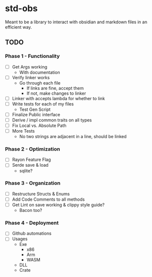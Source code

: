 # std-obs

Meant to be a library to interact with obsidian and markdown files in an efficient way.

## TODO

### Phase 1 - Functionality

- [ ] Get Args working
   - With documentation
- [ ] Verify linker works
   - Go through each file
      - If links are fine, accept them
      - If not, make changes to linker
- [ ] Linker with accepts lambda for whether to link
- [ ] Write tests for each of my files
   - Test Gen Script
- [ ] Finalize Public interface
- [ ] Derive / impl common traits on all types
- [ ] Fix Local vs. Absolute Path
- [ ] More Tests
   - No two strings are adjacent in a line, should be linked

### Phase 2 - Optimization

- [ ] Rayon Feature Flag
- [ ] Serde save & load
   - sqlite?

### Phase 3 - Organization

- [ ] Restructure Structs & Enums
- [ ] Add Code Comments to all methods
- [ ] Get Lint on save working & clippy style guide?
   - Bacon too?

### Phase 4 - Deployment

- [ ] Github automations
- [ ] Usages
   - Exe
      - x86
      - Arm
      - WASM
   - DLL
   - Crate
